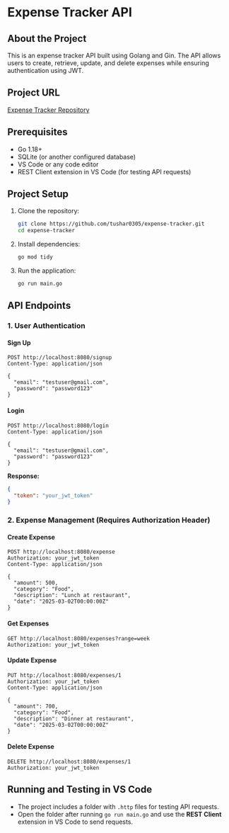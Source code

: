 # Expense Tracker API

## About the Project
This is an expense tracker API built using Golang and Gin. The API allows users to create, retrieve, update, and delete expenses while ensuring authentication using JWT.

## Project URL
[Expense Tracker Repository](https://github.com/tushar0305/expense-tracker.git)

## Prerequisites
- Go 1.18+
- SQLite (or another configured database)
- VS Code or any code editor
- REST Client extension in VS Code (for testing API requests)

## Project Setup
1. Clone the repository:
   ```sh
   git clone https://github.com/tushar0305/expense-tracker.git
   cd expense-tracker
   ```
2. Install dependencies:
   ```sh
   go mod tidy
   ```
3. Run the application:
   ```sh
   go run main.go
   ```

## API Endpoints

### 1. User Authentication
#### Sign Up
```http
POST http://localhost:8080/signup
Content-Type: application/json

{
  "email": "testuser@gmail.com",
  "password": "password123"
}
```

#### Login
```http
POST http://localhost:8080/login
Content-Type: application/json

{
  "email": "testuser@gmail.com",
  "password": "password123"
}
```
**Response:**
```json
{
  "token": "your_jwt_token"
}
```

### 2. Expense Management (Requires Authorization Header)
#### Create Expense
```http
POST http://localhost:8080/expense
Authorization: your_jwt_token
Content-Type: application/json

{
  "amount": 500,
  "category": "Food",
  "description": "Lunch at restaurant",
  "date": "2025-03-02T00:00:00Z"
}
```

#### Get Expenses
```http
GET http://localhost:8080/expenses?range=week
Authorization: your_jwt_token
```

#### Update Expense
```http
PUT http://localhost:8080/expenses/1
Authorization: your_jwt_token
Content-Type: application/json

{
  "amount": 700,
  "category": "Food",
  "description": "Dinner at restaurant",
  "date": "2025-03-02T00:00:00Z"
}
```

#### Delete Expense
```http
DELETE http://localhost:8080/expenses/1
Authorization: your_jwt_token
```

## Running and Testing in VS Code
- The project includes a folder with `.http` files for testing API requests.
- Open the folder after running `go run main.go` and use the **REST Client** extension in VS Code to send requests.

